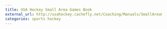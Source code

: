 ```yaml
---
title: USA Hockey Small Area Games Book
external_url: http://usahockey.cachefly.net/Coaching/Manuals/SmallAreaGamesBook.pdf
categories: sports hockey
---
```

